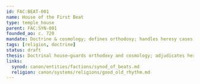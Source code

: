 ```yaml
---
id: FAC:BEAT-001
name: House of the First Beat
type: temple_house
parent: FAC:SYN-001
founded_ao: c. 720
mandate: Doctrine & cosmology; defines orthodoxy; handles heresy cases.
tags: [religion, doctrine]
status: draft
thesis: Doctrinal house—guards orthodoxy and cosmology; adjudicates heresy cases for the Synod.
links:
  synod: canon/entities/factions/synod_of_beats.md
  religion: canon/systems/religions/good_old_rhythm.md
---
```

